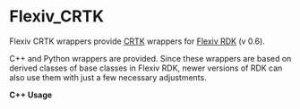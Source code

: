 # Flexiv_CRTK
Flexiv CRTK wrappers provide [CRTK](https://github.com/collaborative-robotics/documentation/wiki) wrappers for [Flexiv RDK](https://rdk.flexiv.com/en/) (v 0.6). 

C++ and Python wrappers are provided. Since these wrappers are based on derived classes of base classes in Flexiv RDK, newer versions of RDK can also use them with just a few necessary adjustments.

**C++ Usage** 
